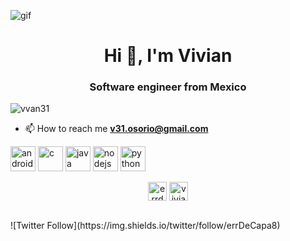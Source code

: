 
![gif](https://media.giphy.com/media/LnoaK0tfqU0YowFvhB/giphy.gif)
<h1 align="center">Hi 👋, I'm Vivian</h1>
<h3 align="center">Software engineer from Mexico</h3>

<p align="left"> <img src="https://komarev.com/ghpvc/?username=vvan31" alt="vvan31" /> </p>

- 📫 How to reach me **v31.osorio@gmail.com**

<p align="left"><img src="https://devicons.github.io/devicon/devicon.git/icons/android/android-original-wordmark.svg" alt="android" width="40" height="40"/> <img src="https://devicons.github.io/devicon/devicon.git/icons/c/c-original.svg" alt="c" width="40" height="40"/> <img src="https://devicons.github.io/devicon/devicon.git/icons/java/java-original-wordmark.svg" alt="java" width="40" height="40"/> <img src="https://devicons.github.io/devicon/devicon.git/icons/nodejs/nodejs-original-wordmark.svg" alt="nodejs" width="40" height="40"/> <img src="https://devicons.github.io/devicon/devicon.git/icons/python/python-original.svg" alt="python" width="40" height="40"/></p>

<p align="center">
<a href="https://twitter.com/errdecapa8" target="blank"><img align="center" src="https://cdn.jsdelivr.net/npm/simple-icons@3.0.1/icons/twitter.svg" alt="errdecapa8" height="30" width="30" /></a>
<a href="https://instagram.com/vivian_a31" target="blank"><img align="center" src="https://cdn.jsdelivr.net/npm/simple-icons@3.0.1/icons/instagram.svg" alt="vivian_a31" height="30" width="30" /></a>
</p>
<br> 
 <!-- waka-box start -->
 <!-- waka-box end -->
![Twitter Follow](https://img.shields.io/twitter/follow/errDeCapa8)
